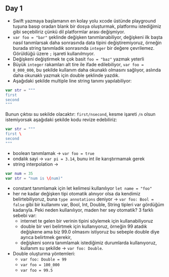 ## Day 1

- Swift yazmaya başlamanın en kolay yolu xcode üstünde playground tuşuna basıp oradan blank bir dosya oluşturmak, platformu istediğimiz gibi seçebiliriz çünkü dil platformlar arası değişmiyor.
- `var foo = "bar"` şeklinde değişken tanımlanabiliyor, değişkeni ilk başta nasıl tanımlarsak daha sonrasında data tipini değiştiremiyoruz, örneğin burada string tanımladık sonrasında `integer` bir değere çevrilemez. Görüldüğü üzere `;` işareti kullanılmıyor.
- Değişkeni değiştirmek te çok basit `foo = "baz"` yazmak yeterli
- Büyük `integer` rakamları alt tire ile ifade edilebiliyor,  `var foo = 8_000_000`, bu şekilde kullanım daha okunaklı olmasını sağlıyor, aslında daha okunaklı yazmak için double şeklinde yazdık.
- Aşağıdaki şekilde multiple line string tanımı yapılabiliyor:

```swift
var str = """
first
second
"""
```

Bunun çıktısı su sekilde olacaktır: `first/nsecond`, kesme işareti `/n` olsun istemiyorsak aşağıdaki şekilde kodu revize edebiliriz:


```swift
var str = """
first \
second
"""
```

- boolean tanımlamak -> `var foo = true`
- ondalık sayi -> `var pi = 3.14`, bunu int ile karıştırmamak gerek
- string interpolation ->

```swift
var num = 35
var str = "num is \(num)"
```

- constant tanımlamak için let kelimesi kullanılıyor `let name = "foo"`
- her ne kadar değişken tipi otomatik alınıyor olsa da kendimiz belirtebiliyoruz, buna `type annotations` deniyor -> `var foo: Bool = false` gibi bir kullanımı var, Bool, Int,  Double, String tipleri var gördüğüm kadarıyla. Peki neden kullanılıyor, maden her sey otomatik? 3 farklı sebebi var:
	- internet te gelen bir verinin tipini söylemek için kullanabiliyoruz
	- double bir veri belirtmek için kullanıyoruz, örneğin 99 atadık değişkene ama biz 99.0 olmasını istiyoruz bu sebeple double diye ayrıca belirtmek gerekir,
	- değişkeni sonra tanımlamak istediğimiz durumlarda kullanıyoruz, kullanım su şekilde -> `var foo: Double`.
- Double oluşturma yöntemleri:
	- `var foo: Double = 99`
	- `var foo = 100_000`
	- `var foo = 99.5`
